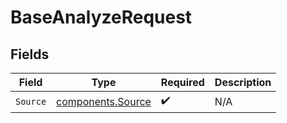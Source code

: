 # BaseAnalyzeRequest


## Fields

| Field                                                  | Type                                                   | Required                                               | Description                                            |
| ------------------------------------------------------ | ------------------------------------------------------ | ------------------------------------------------------ | ------------------------------------------------------ |
| `Source`                                               | [components.Source](../../models/components/source.md) | :heavy_check_mark:                                     | N/A                                                    |
